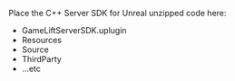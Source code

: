 Place the C++ Server SDK for Unreal unzipped code here:
- GameLiftServerSDK.uplugin
- Resources
- Source
- ThirdParty
- ...etc